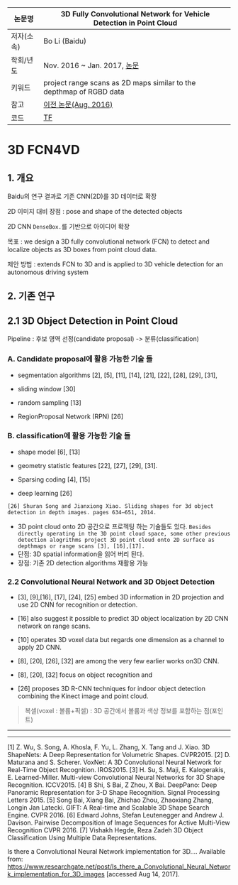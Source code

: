|논문명|3D Fully Convolutional Network for Vehicle Detection in Point Cloud
|-|-|
|저자(소속)|Bo Li (Baidu)|
|학회/년도|Nov. 2016 ~ Jan. 2017, [논문](https://arxiv.org/abs/1611.08069)|
|키워드|project range scans as 2D maps similar to the depthmap of RGBD data |
|참고|[이전 논문(Aug. 2016)](https://arxiv.org/pdf/1608.07916.pdf)|
|코드|[TF](https://github.com/yukitsuji/3D_CNN_tensorflow)|

# 3D FCN4VD

## 1. 개요 

Baidu의 연구 결과로 기존 CNN(2D)를 3D 데이터로 확장 

2D 이미지 대비 장점 : pose and shape of the detected objects

2D CNN `DenseBox.`를 기반으로 아이디어 확장 

목표 : we design a 3D fully convolutional network (FCN) to detect and localize objects as 3D boxes from point cloud data. 

제안 방법 : extends FCN to 3D and is applied to 3D vehicle detection for an autonomous driving system

## 2. 기존 연구 

## 2.1 3D Object Detection in Point Cloud

Pipeline : 후보 영역 선정(candidate proposal) -> 분류(classification) 

### A. Candidate proposal에 활용 가능한 기술 들 

- segmentation algorithms  [2], [5], [11], [14], [21], [22], [28], [29], [31],

- sliding window [30]

- random sampling [13]

- RegionProposal Network (RPN) [26]


### B. classification에 활용 가능한 기술 들 

- shape model [6], [13] 

- geometry statistic features [22], [27], [29], [31].

- Sparsing coding [4], [15] 

- deep learning [26] 

```
[26] Shuran Song and Jianxiong Xiao. Sliding shapes for 3d object detection in depth images. pages 634–651, 2014.
```

- 3D point cloud onto 2D 공간으로 프로젝팅 하는 기술들도 있다. `Besides directly operating in the 3D point cloud space, some other previous detection alogrithms project 3D point cloud onto 2D surface as depthmaps or range scans [3], [16],[17]. `
 - 단점: 3D spatial information을 읽어 버리 된다. 
 - 장점: 기존 2D detection algorithms 재활용 가능 


### 2.2 Convolutional Neural Network and 3D Object Detection



- [3], [9],[16], [17], [24], [25] embed 3D information in 2D projection and use 2D CNN for recognition or detection.
- [16] also suggest it possible to predict 3D object localization by 2D CNN network on range scans.

- [10] operates 3D voxel data but regards one dimension as a channel to apply 2D CNN.

- [8], [20], [26], [32] are among the very few earlier works on3D CNN.

 - [8], [20], [32] focus on object recognition and 
 - [26] proposes 3D R-CNN techniques for indoor object detection combining the Kinect image and point cloud.

> 복셀(voxel : 볼륨+픽셀) : 3D 공간에서 볼륨과 색상 정보를 포함하는 점(포인트)


---





---

[1] Z. Wu, S. Song, A. Khosla, F. Yu, L. Zhang, X. Tang and J. Xiao. 3D ShapeNets: A Deep Representation for Volumetric Shapes. CVPR2015.
[2] D. Maturana and S. Scherer. VoxNet: A 3D Convolutional Neural Network for Real-Time Object Recognition. IROS2015.
[3] H. Su, S. Maji, E. Kalogerakis, E. Learned-Miller. Multi-view Convolutional Neural Networks for 3D Shape Recognition. ICCV2015.
[4] B Shi, S Bai, Z Zhou, X Bai. DeepPano: Deep Panoramic Representation for 3-D Shape Recognition. Signal Processing Letters 2015.
[5] Song Bai, Xiang Bai, Zhichao Zhou, Zhaoxiang Zhang, Longin Jan Latecki. GIFT: A Real-time and Scalable 3D Shape Search Engine. CVPR 2016.
[6] Edward Johns, Stefan Leutenegger and Andrew J. Davison. Pairwise Decomposition of Image Sequences for Active Multi-View Recognition CVPR 2016. 
[7] Vishakh Hegde, Reza Zadeh 3D Object Classification Using Multiple Data Representations. 

Is there a Convolutional Neural Network implementation for 3D.... Available from: https://www.researchgate.net/post/Is_there_a_Convolutional_Neural_Network_implementation_for_3D_images [accessed Aug 14, 2017].
